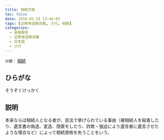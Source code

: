 ```yaml
---
title: 相続欠格
toc: false
date: 2018-05-18 13:44:02
tags: [证券用语解说集, さ行, 相続]
categories:
  - 金融服务
  - 证券用语解说集
  - 日本語
  - さ行
---
```


`分類：` [相続](/tags/相続/)

## ひらがな

そうぞくけっかく

## 説明

本来ならば相続人となる者が、民法で挙げられている事由（被相続人を殺害したり、遺言書の偽造、変造、隠匿をしたり、詐欺・強迫により遺言者に遺言させたような場合など）によって相続資格を失うことをいう。
